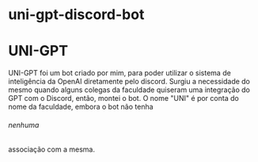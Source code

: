 # uni-gpt-discord-bot

<h1>UNI-GPT</h1>
UNI-GPT foi um bot criado por mim, para poder utilizar o sistema de inteligência da OpenAI diretamente pelo discord. Surgiu a necessidade do mesmo quando alguns colegas da faculdade quiseram uma integração do GPT com o Discord, então, montei o bot. O nome "UNI" é por conta do nome da faculdade, embora o bot não tenha <h6>nenhuma</h6> associação com a mesma.
